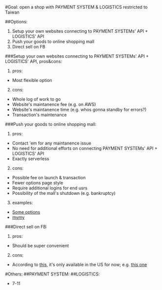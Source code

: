 #Goal: open a shop with PAYMENT SYSTEM & LOGISTICS restricted to Taiwan

##Options:
1. Setup your own websites connecting to PAYMENT SYSTEMs' API + LOGISTICS' API
2. Push your goods to online shopping mall
3. Direct sell on FB

###Setup your own websites connecting to PAYMENT SYSTEMs' API + LOGISTICS' API, pros&cons:
1. pros:
- Most flexible option
2. cons:
- Whole log of work to go
- Website's maintanence fee (e.g. on AWS)
- Website's maintanence time (e.g. whos gonna standby for errors?)
- Transaction's maintenance

###Push your goods to online shopping mall:
1. pros:
- Contact 'em for any maintanence issue
- No need for additional efforts on connecting PAYMENT SYSTEMs' API + LOGISTICS' API
- Exactly serverless
2. cons:
- Possible fee on launch & transaction
- Fewer options page style
- Require additional logins for end usrs
- Possibility of the mall's shutdown (e.g. bankruptcy)
3. examples:
- [Some options](http://tesa.today/article/1171)
- [mymy](http://open.mymy.tw/page.html?id=46)

###Direct sell on FB:
1. pros:
- Should be super convenient
2. cons:
- According to [this](https://www.facebook.com/business/help/912190892201033), it's only available in the US for now; e.g. [this one](https://www.facebook.com/pg/HorseJunkieGear/shop/?ref=page_internal)

#Others:
##PAYMENT SYSTEM:
##LOGISTICS:
- 7-11
